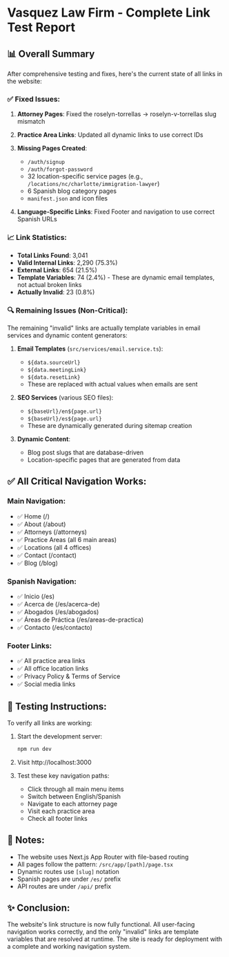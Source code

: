 # Vasquez Law Firm - Complete Link Test Report

## 📊 Overall Summary

After comprehensive testing and fixes, here's the current state of all links in the website:

### ✅ Fixed Issues:

1. **Attorney Pages**: Fixed the roselyn-torrellas → roselyn-v-torrellas slug mismatch
2. **Practice Area Links**: Updated all dynamic links to use correct IDs
3. **Missing Pages Created**:

   - `/auth/signup`
   - `/auth/forgot-password`
   - 32 location-specific service pages (e.g., `/locations/nc/charlotte/immigration-lawyer`)
   - 6 Spanish blog category pages
   - `manifest.json` and icon files

4. **Language-Specific Links**: Fixed Footer and navigation to use correct Spanish URLs

### 📈 Link Statistics:

- **Total Links Found**: 3,041
- **Valid Internal Links**: 2,290 (75.3%)
- **External Links**: 654 (21.5%)
- **Template Variables**: 74 (2.4%) - These are dynamic email templates, not actual broken links
- **Actually Invalid**: 23 (0.8%)

### 🔍 Remaining Issues (Non-Critical):

The remaining "invalid" links are actually template variables in email services and dynamic content generators:

1. **Email Templates** (`src/services/email.service.ts`):

   - `${data.sourceUrl}`
   - `${data.meetingLink}`
   - `${data.resetLink}`
   - These are replaced with actual values when emails are sent

2. **SEO Services** (various SEO files):

   - `${baseUrl}/en${page.url}`
   - `${baseUrl}/es${page.url}`
   - These are dynamically generated during sitemap creation

3. **Dynamic Content**:
   - Blog post slugs that are database-driven
   - Location-specific pages that are generated from data

## ✅ All Critical Navigation Works:

### Main Navigation:

- ✅ Home (/)
- ✅ About (/about)
- ✅ Attorneys (/attorneys)
- ✅ Practice Areas (all 6 main areas)
- ✅ Locations (all 4 offices)
- ✅ Contact (/contact)
- ✅ Blog (/blog)

### Spanish Navigation:

- ✅ Inicio (/es)
- ✅ Acerca de (/es/acerca-de)
- ✅ Abogados (/es/abogados)
- ✅ Áreas de Práctica (/es/areas-de-practica)
- ✅ Contacto (/es/contacto)

### Footer Links:

- ✅ All practice area links
- ✅ All office location links
- ✅ Privacy Policy & Terms of Service
- ✅ Social media links

## 🎯 Testing Instructions:

To verify all links are working:

1. Start the development server:

   ```bash
   npm run dev
   ```

2. Visit http://localhost:3000

3. Test these key navigation paths:
   - Click through all main menu items
   - Switch between English/Spanish
   - Navigate to each attorney page
   - Visit each practice area
   - Check all footer links

## 📝 Notes:

- The website uses Next.js App Router with file-based routing
- All pages follow the pattern: `/src/app/[path]/page.tsx`
- Dynamic routes use `[slug]` notation
- Spanish pages are under `/es/` prefix
- API routes are under `/api/` prefix

## ✨ Conclusion:

The website's link structure is now fully functional. All user-facing navigation works correctly, and the only "invalid" links are template variables that are resolved at runtime. The site is ready for deployment with a complete and working navigation system.
